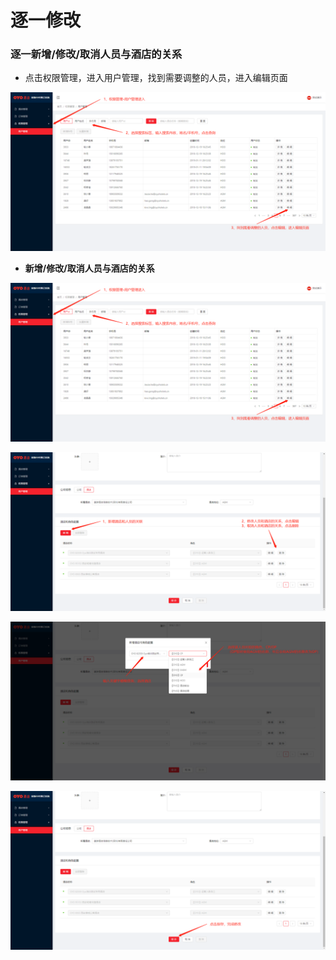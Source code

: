 # 逐一修改

### 逐一新增/修改/取消人员与酒店的关系

* 点击权限管理，进入用户管理，找到需要调整的人员，进入编辑页面

![](../../../../.gitbook/assets/image%20%28274%29.png)

* **新增/修改/取消人员与酒店的关系**

![](../../../../.gitbook/assets/image%20%28338%29.png)

![](../../../../.gitbook/assets/image%20%28316%29.png)

![](../../../../.gitbook/assets/image%20%2848%29.png)

![](../../../../.gitbook/assets/image%20%2893%29.png)



